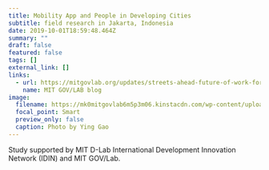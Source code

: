 ```yaml
---
title: Mobility App and People in Developing Cities
subtitle: field research in Jakarta, Indonesia
date: 2019-10-01T18:59:48.464Z
summary: ""
draft: false
featured: false
tags: []
external_link: []
links:
  - url: https://mitgovlab.org/updates/streets-ahead-future-of-work-for-jakartas-informal-transportation/
    name: MIT GOV/LAB blog
image:
  filename: https://mk0mitgovlab6m5p3m06.kinstacdn.com/wp-content/uploads/2019/10/helmet2-768x576.jpg
  focal_point: Smart
  preview_only: false
  caption: Photo by Ying Gao
---
```

Study supported by MIT D-Lab International Development Innovation Network (IDIN) and MIT GOV/Lab.

